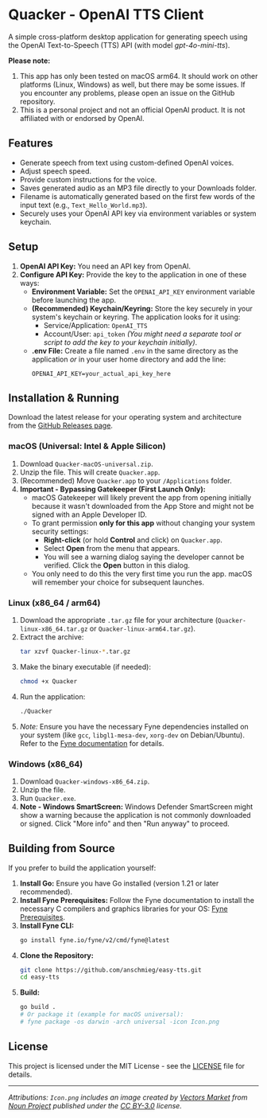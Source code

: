 # Quacker - OpenAI TTS Client

A simple cross-platform desktop application for generating speech using the OpenAI Text-to-Speech (TTS) API (with model *gpt-4o-mini-tts*). 

**Please note:** 
1. This app has only been tested on macOS arm64. 
   It should work on other platforms (Linux, Windows) as well, but there may be some issues. If you encounter any problems, please open an issue on the GitHub repository.
2. This is a personal project and not an official OpenAI product. It is not affiliated with or endorsed by OpenAI.

## Features

*   Generate speech from text using custom-defined OpenAI voices.
*   Adjust speech speed.
*   Provide custom instructions for the voice.
*   Saves generated audio as an MP3 file directly to your Downloads folder.
*   Filename is automatically generated based on the first few words of the input text (e.g., `Text_Hello_World.mp3`).
*   Securely uses your OpenAI API key via environment variables or system keychain.

## Setup

1.  **OpenAI API Key:** You need an API key from OpenAI.
2.  **Configure API Key:** Provide the key to the application in one of these ways:
    *   **Environment Variable:** Set the `OPENAI_API_KEY` environment variable before launching the app.
    *   **(Recommended) Keychain/Keyring:** Store the key securely in your system's keychain or keyring. The application looks for it using:
        *   Service/Application: `OpenAI_TTS`
        *   Account/User: `api_token`
        *(You might need a separate tool or script to add the key to your keychain initially)*.
    *   **.env File:** Create a file named `.env` in the same directory as the application *or* in your user home directory and add the line:
        ```
        OPENAI_API_KEY=your_actual_api_key_here
        ```

## Installation & Running

Download the latest release for your operating system and architecture from the [GitHub Releases page](https://github.com/anschmieg/easy-tts/releases).

### macOS (Universal: Intel & Apple Silicon)

1.  Download `Quacker-macOS-universal.zip`.
2.  Unzip the file. This will create `Quacker.app`.
3.  (Recommended) Move `Quacker.app` to your `/Applications` folder.
4.  **Important - Bypassing Gatekeeper (First Launch Only):**
    *   macOS Gatekeeper will likely prevent the app from opening initially because it wasn't downloaded from the App Store and might not be signed with an Apple Developer ID.
    *   To grant permission **only for this app** without changing your system security settings:
        *   **Right-click** (or hold **Control** and click) on `Quacker.app`.
        *   Select **Open** from the menu that appears.
        *   You will see a warning dialog saying the developer cannot be verified. Click the **Open** button in this dialog.
    *   You only need to do this the very first time you run the app. macOS will remember your choice for subsequent launches.

### Linux (x86_64 / arm64)

1.  Download the appropriate `.tar.gz` file for your architecture (`Quacker-linux-x86_64.tar.gz` or `Quacker-linux-arm64.tar.gz`).
2.  Extract the archive:
    ```bash
    tar xzvf Quacker-linux-*.tar.gz
    ```
3.  Make the binary executable (if needed):
    ```bash
    chmod +x Quacker
    ```
4.  Run the application:
    ```bash
    ./Quacker
    ```
5.  *Note:* Ensure you have the necessary Fyne dependencies installed on your system (like `gcc`, `libgl1-mesa-dev`, `xorg-dev` on Debian/Ubuntu). Refer to the [Fyne documentation](https://developer.fyne.io/started/#prerequisites) for details.

### Windows (x86_64)

1.  Download `Quacker-windows-x86_64.zip`.
2.  Unzip the file.
3.  Run `Quacker.exe`.
4.  **Note - Windows SmartScreen:** Windows Defender SmartScreen might show a warning because the application is not commonly downloaded or signed. Click "More info" and then "Run anyway" to proceed.

## Building from Source

If you prefer to build the application yourself:

1.  **Install Go:** Ensure you have Go installed (version 1.21 or later recommended).
2.  **Install Fyne Prerequisites:** Follow the Fyne documentation to install the necessary C compilers and graphics libraries for your OS: [Fyne Prerequisites](https://developer.fyne.io/started/#prerequisites).
3.  **Install Fyne CLI:**
    ```bash
    go install fyne.io/fyne/v2/cmd/fyne@latest
    ```
4.  **Clone the Repository:**
    ```bash
    git clone https://github.com/anschmieg/easy-tts.git
    cd easy-tts
    ```
5.  **Build:**
    ```bash
    go build .
    # Or package it (example for macOS universal):
    # fyne package -os darwin -arch universal -icon Icon.png
    ```

## License

This project is licensed under the MIT License - see the [LICENSE](LICENSE) file for details.

---

*Attributions: `Icon.png` includes an image created by [Vectors Market](https://thenounproject.com/creator/vectorsmarket/) from [Noun Project](https://thenounproject.com/) published under the [CC BY-3.0](https://creativecommons.org/licenses/by/3.0/) license.*